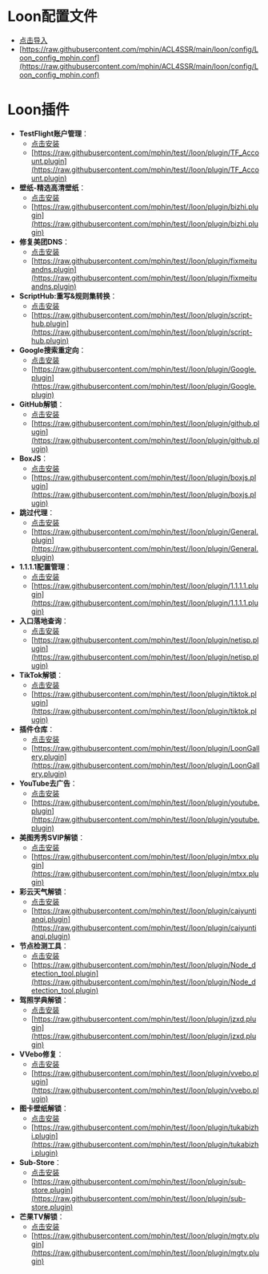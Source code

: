 # Loon配置文件
  - [点击导入](https://www.nsloon.com/openloon/import?sub=https://raw.githubusercontent.com/mphin/test/main/loon/plugin/fixmeituandns.plugin)
  - [https://raw.githubusercontent.com/mphin/ACL4SSR/main/loon/config/Loon_config_mphin.conf](https://raw.githubusercontent.com/mphin/ACL4SSR/main/loon/config/Loon_config_mphin.conf)
# Loon插件
- **TestFlight账户管理**：
  - [点击安装](https://www.nsloon.com/openloon/import?plugin=https://raw.githubusercontent.com/mphin/test//loon/plugin/TF_Account.plugin)
  - [https://raw.githubusercontent.com/mphin/test//loon/plugin/TF_Account.plugin](https://raw.githubusercontent.com/mphin/test//loon/plugin/TF_Account.plugin)
- **壁纸-精选高清壁纸**：
  - [点击安装](https://www.nsloon.com/openloon/import?plugin=https://raw.githubusercontent.com/mphin/test//loon/plugin/bizhi.plugin)
  - [https://raw.githubusercontent.com/mphin/test//loon/plugin/bizhi.plugin](https://raw.githubusercontent.com/mphin/test//loon/plugin/bizhi.plugin)
- **修复美团DNS**：
  - [点击安装](https://www.nsloon.com/openloon/import?plugin=https://raw.githubusercontent.com/mphin/test//loon/plugin/fixmeituandns.plugin)
  - [https://raw.githubusercontent.com/mphin/test//loon/plugin/fixmeituandns.plugin](https://raw.githubusercontent.com/mphin/test//loon/plugin/fixmeituandns.plugin)
- **ScriptHub:重写&规则集转换**：
  - [点击安装](https://www.nsloon.com/openloon/import?plugin=https://raw.githubusercontent.com/mphin/test//loon/plugin/script-hub.plugin)
  - [https://raw.githubusercontent.com/mphin/test//loon/plugin/script-hub.plugin](https://raw.githubusercontent.com/mphin/test//loon/plugin/script-hub.plugin)
- **Google搜索重定向**：
  - [点击安装](https://www.nsloon.com/openloon/import?plugin=https://raw.githubusercontent.com/mphin/test//loon/plugin/Google.plugin)
  - [https://raw.githubusercontent.com/mphin/test//loon/plugin/Google.plugin](https://raw.githubusercontent.com/mphin/test//loon/plugin/Google.plugin)
- **GitHub解锁**：
  - [点击安装](https://www.nsloon.com/openloon/import?plugin=https://raw.githubusercontent.com/mphin/test//loon/plugin/github.plugin)
  - [https://raw.githubusercontent.com/mphin/test//loon/plugin/github.plugin](https://raw.githubusercontent.com/mphin/test//loon/plugin/github.plugin)
- **BoxJS**：
  - [点击安装](https://www.nsloon.com/openloon/import?plugin=https://raw.githubusercontent.com/mphin/test//loon/plugin/boxjs.plugin)
  - [https://raw.githubusercontent.com/mphin/test//loon/plugin/boxjs.plugin](https://raw.githubusercontent.com/mphin/test//loon/plugin/boxjs.plugin)
- **跳过代理**：
  - [点击安装](https://www.nsloon.com/openloon/import?plugin=https://raw.githubusercontent.com/mphin/test//loon/plugin/General.plugin)
  - [https://raw.githubusercontent.com/mphin/test//loon/plugin/General.plugin](https://raw.githubusercontent.com/mphin/test//loon/plugin/General.plugin)
- **1.1.1.1配置管理**：
  - [点击安装](https://www.nsloon.com/openloon/import?plugin=https://raw.githubusercontent.com/mphin/test//loon/plugin/1.1.1.1.plugin)
  - [https://raw.githubusercontent.com/mphin/test//loon/plugin/1.1.1.1.plugin](https://raw.githubusercontent.com/mphin/test//loon/plugin/1.1.1.1.plugin)
- **入口落地查询**：
  - [点击安装](https://www.nsloon.com/openloon/import?plugin=https://raw.githubusercontent.com/mphin/test//loon/plugin/netisp.plugin)
  - [https://raw.githubusercontent.com/mphin/test//loon/plugin/netisp.plugin](https://raw.githubusercontent.com/mphin/test//loon/plugin/netisp.plugin)
- **TikTok解锁**：
  - [点击安装](https://www.nsloon.com/openloon/import?plugin=https://raw.githubusercontent.com/mphin/test//loon/plugin/tiktok.plugin)
  - [https://raw.githubusercontent.com/mphin/test//loon/plugin/tiktok.plugin](https://raw.githubusercontent.com/mphin/test//loon/plugin/tiktok.plugin)
- **插件仓库**：
  - [点击安装](https://www.nsloon.com/openloon/import?plugin=https://raw.githubusercontent.com/mphin/test//loon/plugin/LoonGallery.plugin)
  - [https://raw.githubusercontent.com/mphin/test//loon/plugin/LoonGallery.plugin](https://raw.githubusercontent.com/mphin/test//loon/plugin/LoonGallery.plugin)
- **YouTube去广告**：
  - [点击安装](https://www.nsloon.com/openloon/import?plugin=https://raw.githubusercontent.com/mphin/test//loon/plugin/youtube.plugin)
  - [https://raw.githubusercontent.com/mphin/test//loon/plugin/youtube.plugin](https://raw.githubusercontent.com/mphin/test//loon/plugin/youtube.plugin)
- **美图秀秀SVIP解锁**：
  - [点击安装](https://www.nsloon.com/openloon/import?plugin=https://raw.githubusercontent.com/mphin/test//loon/plugin/mtxx.plugin)
  - [https://raw.githubusercontent.com/mphin/test//loon/plugin/mtxx.plugin](https://raw.githubusercontent.com/mphin/test//loon/plugin/mtxx.plugin)
- **彩云天气解锁**：
  - [点击安装](https://www.nsloon.com/openloon/import?plugin=https://raw.githubusercontent.com/mphin/test//loon/plugin/caiyuntianqi.plugin)
  - [https://raw.githubusercontent.com/mphin/test//loon/plugin/caiyuntianqi.plugin](https://raw.githubusercontent.com/mphin/test//loon/plugin/caiyuntianqi.plugin)
- **节点检测工具**：
  - [点击安装](https://www.nsloon.com/openloon/import?plugin=https://raw.githubusercontent.com/mphin/test//loon/plugin/Node_detection_tool.plugin)
  - [https://raw.githubusercontent.com/mphin/test//loon/plugin/Node_detection_tool.plugin](https://raw.githubusercontent.com/mphin/test//loon/plugin/Node_detection_tool.plugin)
- **驾照学典解锁**：
  - [点击安装](https://www.nsloon.com/openloon/import?plugin=https://raw.githubusercontent.com/mphin/test//loon/plugin/jzxd.plugin)
  - [https://raw.githubusercontent.com/mphin/test//loon/plugin/jzxd.plugin](https://raw.githubusercontent.com/mphin/test//loon/plugin/jzxd.plugin)
- **VVebo修复**：
  - [点击安装](https://www.nsloon.com/openloon/import?plugin=https://raw.githubusercontent.com/mphin/test//loon/plugin/vvebo.plugin)
  - [https://raw.githubusercontent.com/mphin/test//loon/plugin/vvebo.plugin](https://raw.githubusercontent.com/mphin/test//loon/plugin/vvebo.plugin)
- **图卡壁纸解锁**：
  - [点击安装](https://www.nsloon.com/openloon/import?plugin=https://raw.githubusercontent.com/mphin/test//loon/plugin/tukabizhi.plugin)
  - [https://raw.githubusercontent.com/mphin/test//loon/plugin/tukabizhi.plugin](https://raw.githubusercontent.com/mphin/test//loon/plugin/tukabizhi.plugin)
- **Sub-Store**：
  - [点击安装](https://www.nsloon.com/openloon/import?plugin=https://raw.githubusercontent.com/mphin/test//loon/plugin/sub-store.plugin)
  - [https://raw.githubusercontent.com/mphin/test//loon/plugin/sub-store.plugin](https://raw.githubusercontent.com/mphin/test//loon/plugin/sub-store.plugin)
- **芒果TV解锁**：
  - [点击安装](https://www.nsloon.com/openloon/import?plugin=https://raw.githubusercontent.com/mphin/test//loon/plugin/mgtv.plugin)
  - [https://raw.githubusercontent.com/mphin/test//loon/plugin/mgtv.plugin](https://raw.githubusercontent.com/mphin/test//loon/plugin/mgtv.plugin)
